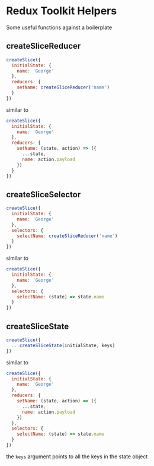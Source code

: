 # Redux Toolkit Helpers

Some useful functions against a boilerplate

## createSliceReducer

```js
createSlice({
  initialState: {
    name: 'George'
  },
  reducers: {
    setName: createSliceReducer('name')
  }
})
```

similar to

```js
createSlice({
  initialState: {
    name: 'George'
  },
  reducers: {
    setName: (state, action) => ({
      ...state,
      name: action.payload
    })
  }
})
```

## createSliceSelector

```js
createSlice({
  initialState: {
    name: 'George'
  },
  selectors: {
    selectName: createSliceReducer('name')
  }
})
```

similar to

```js
createSlice({
  initialState: {
    name: 'George'
  },
  selectors: {
    selectName: (state) => state.name
  }
})
```

## createSliceState

```js
createSlice({
  ...createSliceState(initialState, keys)
})
```

similar to

```js
createSlice({
  initialState: {
    name: 'George'
  },
  reducers: {
    setName: (state, action) => ({
      ...state,
      name: action.payload
    })
  },
  selectors: {
    selectName: (state) => state.name
  }
})
```

the `keys` argument points to all the keys in the state object